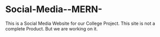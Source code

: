 # Social-Media--MERN-
This is a Social Media Website for our College Project.
This site is not a complete Product. But we are working on it.
